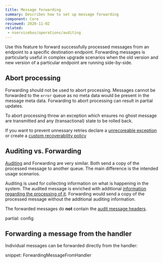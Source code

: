 ```yaml
---
title: Message forwarding
summary: Describes how to set up message forwarding
component: Core
reviewed: 2020-11-02
related: 
 - nservicebus/operations/auditing
---
```


Use this feature to forward successfully processed messages from an endpoint to a specific destination endpoint. Forwarding messages is particularly useful in complex upgrade scenarios when the old version and new version of a particular endpoint are running side-by-side.

## Abort processing

Forwarding should not be used to abort processing.  Messages cannot be forwarded to the `error` queue as no meta data would be present in the message meta data.  Forwarding to abort processing can result in partial updates.

To abort processing throw an exception which ensures no ghost message are transmitted and any (transactional) state to be rolled back. 

If you want to prevent unnessary retries declare a [unrecoreable exception](/nservicebus/recoverability/#unrecoverable-exceptions) or create a [custom recoverability policy](/nservicebus/recoverability/custom-recoverability-policy.md)

## Auditing vs. Forwarding

[Auditing](/nservicebus/operations/auditing.md) and Forwarding are very similar. Both send a copy of the processed message to another queue. The main difference is the intended usage scenarios.

Auditing is used for collecting information on what is happening in the system. The audited message is enriched with additional [information regarding the processing of it](/nservicebus/operations/auditing.md#message-headers). Forwarding would send a copy of the processed message without the additional auditing information.

The forwarded messages do **not** contain the [audit message headers](/nservicebus/messaging/headers.md#audit-headers).

partial: config

## Forwarding a message from the handler

Individual messages can be forwarded directly from the handler:

snippet: ForwardingMessageFromHandler
